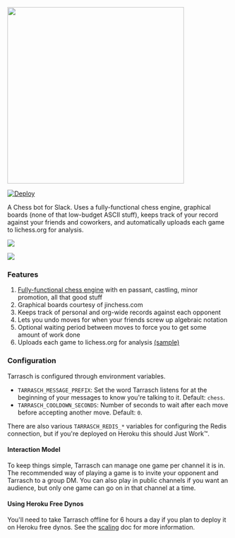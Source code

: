 <img src=http://i.imgur.com/Z3KZf4K.png width=400></img>

[![Deploy](https://www.herokucdn.com/deploy/button.svg)](https://heroku.com/deploy)

A Chess bot for Slack. Uses a fully-functional chess engine, graphical boards (none of that low-budget ASCII stuff), keeps track of your record against your friends and coworkers, and automatically uploads each game to lichess.org for analysis.

![](http://i.imgur.com/cDPLZl1.png)

![](http://i.imgur.com/eC0NWDq.png)

### Features

1. [Fully-functional chess engine](https://pypi.python.org/pypi/python-chess) with en passant, castling, minor promotion, all that good stuff
2. Graphical boards courtesy of jinchess.com
3. Keeps track of personal and org-wide records against each opponent
4. Lets you undo moves for when your friends screw up algebraic notation
5. Optional waiting period between moves to force you to get some amount of work done
6. Uploads each game to lichess.org for analysis [(sample)](http://en.lichess.org/9SGIekDg)

### Configuration

Tarrasch is configured through environment variables.

* `TARRASCH_MESSAGE_PREFIX`: Set the word Tarrasch listens for at the beginning of your messages to know you're talking to it. Default: `chess`.
* `TARRASCH_COOLDOWN_SECONDS`: Number of seconds to wait after each move before accepting another move. Default: `0`.

There are also various `TARRASCH_REDIS_*` variables for configuring the Redis connection, but if you're deployed on Heroku this should Just Work™.

#### Interaction Model

To keep things simple, Tarrasch can manage one game per channel it is in. The recommended way of playing a game is to invite your opponent and Tarrasch to a group DM. You can also play in public channels if you want an audience, but only one game can go on in that channel at a time.

#### Using Heroku Free Dynos

You'll need to take Tarrasch offline for 6 hours a day if you plan to deploy it on Heroku free dynos. See the [scaling](scaling.md) doc for more information.
